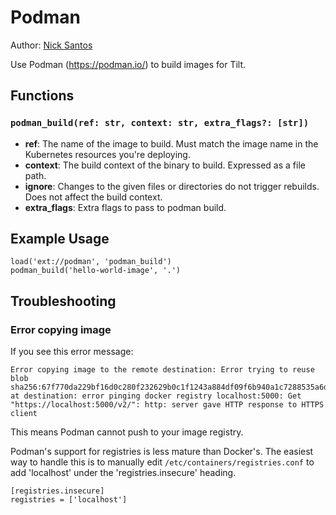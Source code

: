 # Podman

Author: [Nick Santos](https://github.com/nicks)

Use Podman (https://podman.io/) to build images for Tilt.

## Functions

### `podman_build(ref: str, context: str, extra_flags?: [str])`

- **ref**: The name of the image to build. Must match the image
   name in the Kubernetes resources you're deploying.
- **context**: The build context of the binary to build. Expressed as a file path.
- **ignore**: Changes to the given files or directories do not trigger rebuilds.
      Does not affect the build context.
- **extra_flags**: Extra flags to pass to podman build.

## Example Usage

```
load('ext://podman', 'podman_build')
podman_build('hello-world-image', '.')
```

## Troubleshooting

### Error copying image

If you see this error message:

```
Error copying image to the remote destination: Error trying to reuse blob sha256:67f770da229bf16d0c280f232629b0c1f1243a884df09f6b940a1c7288535a6d at destination: error pinging docker registry localhost:5000: Get "https://localhost:5000/v2/": http: server gave HTTP response to HTTPS client
```

This means Podman cannot push to your image registry. 

Podman's support for registries is less mature than Docker's. The easiest way
to handle this is to manually edit `/etc/containers/registries.conf`
to add 'localhost' under the 'registries.insecure' heading.

```
[registries.insecure]
registries = ['localhost']
```
